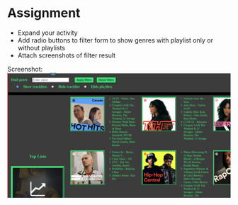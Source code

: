 # Assignment

- Expand your activity
- Add radio buttons to filter form to show genres with playlist only or without playlists
- Attach screenshots of filter result

Screenshot: 
![image info](assets/assign-11-xml.png)